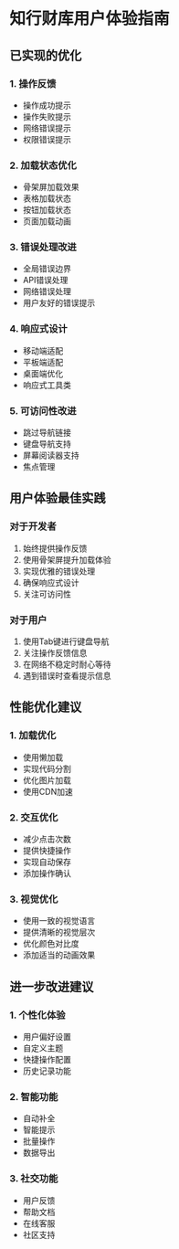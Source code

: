 
# 知行财库用户体验指南

## 已实现的优化

### 1. 操作反馈
- 操作成功提示
- 操作失败提示
- 网络错误提示
- 权限错误提示

### 2. 加载状态优化
- 骨架屏加载效果
- 表格加载状态
- 按钮加载状态
- 页面加载动画

### 3. 错误处理改进
- 全局错误边界
- API错误处理
- 网络错误处理
- 用户友好的错误提示

### 4. 响应式设计
- 移动端适配
- 平板端适配
- 桌面端优化
- 响应式工具类

### 5. 可访问性改进
- 跳过导航链接
- 键盘导航支持
- 屏幕阅读器支持
- 焦点管理

## 用户体验最佳实践

### 对于开发者
1. 始终提供操作反馈
2. 使用骨架屏提升加载体验
3. 实现优雅的错误处理
4. 确保响应式设计
5. 关注可访问性

### 对于用户
1. 使用Tab键进行键盘导航
2. 关注操作反馈信息
3. 在网络不稳定时耐心等待
4. 遇到错误时查看提示信息

## 性能优化建议

### 1. 加载优化
- 使用懒加载
- 实现代码分割
- 优化图片加载
- 使用CDN加速

### 2. 交互优化
- 减少点击次数
- 提供快捷操作
- 实现自动保存
- 添加操作确认

### 3. 视觉优化
- 使用一致的视觉语言
- 提供清晰的视觉层次
- 优化颜色对比度
- 添加适当的动画效果

## 进一步改进建议

### 1. 个性化体验
- 用户偏好设置
- 自定义主题
- 快捷操作配置
- 历史记录功能

### 2. 智能功能
- 自动补全
- 智能提示
- 批量操作
- 数据导出

### 3. 社交功能
- 用户反馈
- 帮助文档
- 在线客服
- 社区支持
